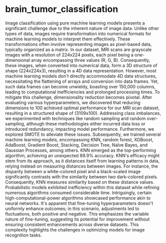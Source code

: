 # brain_tumor_classification
Image classification using pure machine learning models presents a significant challenge due to the inherent nature of image data. Unlike other types of data, images require transformation into numerical formats for machine learning models to interpret them effectively. These transformations often involve representing images as pixel-based data, typically organized as a matrix. In our dataset, MRI scans are grayscale images with a resolution of 224x224 pixels, each pixel being a one-dimensional array encompassing three values (R, G, B). Consequently, these images, when converted into numerical data, form a 3D structure of shape (224x224x3), resulting in a 4D data representation.
However, most machine learning models don't directly accommodate 4D data structures, necessitating the flattening of arrays and conversion into data frames. Yet, such data frames can become unwieldy, boasting over 150,000 columns, leading to computational inefficiencies and prolonged processing times. To mitigate this challenge, dimensionality reduction becomes pivotal. After evaluating various hyperparameters, we discovered that reducing dimensions to 100 achieved optimal performance for our MRI scan dataset, resulting in a structured shape of (3109x100).
Addressing class imbalances, we experimented with techniques like random sampling and random over-sampling, although these methodologies either incurred data loss or introduced redundancy, impacting model performance. Furthermore, we explored SMOTE to alleviate these issues. Subsequently, we trained several machine learning models, encompassing KNN, random forest, XGBoost, AdaBoost, Gradient Boost, Stacking, Decision Tree, Naïve Bayes, and Gaussian Processes, among others. KNN emerged as the top-performing algorithm, achieving an unexpected 89.9% accuracy.
KNN's efficacy might stem from its approach, as it distances itself from learning patterns in data, relying instead on measuring distances between images. For instance, the disparity between a white-colored pixel and a black-scaled image significantly contrasts with the similarity between two dark-colored pixels. Consequently, KNN measures similarity based on these distance values.
Probabilistic models exhibited inefficiency within this dataset while refining numerous algorithms consumed considerable time. Intriguingly, certain high-computational-power algorithms showcased performance akin to neural networks. It's apparent that fine-tuning hyperparameters doesn't uniformly enhance outcomes; in this scenario, adjustments led to fluctuations, both positive and negative. This emphasizes the variable nature of fine-tuning, suggesting its potential for improvement without ensuring consistent enhancements across diverse datasets. This complexity highlights the challenges in optimizing models for image recognition tasks.


